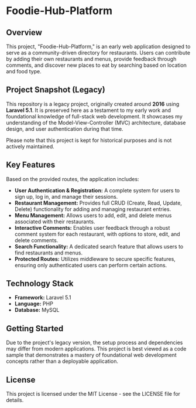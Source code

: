 # Foodie-Hub-Platform

## Overview

This project, "Foodie-Hub-Platform," is an early web application designed to serve as a community-driven directory for restaurants. Users can contribute by adding their own restaurants and menus, provide feedback through comments, and discover new places to eat by searching based on location and food type.

## Project Snapshot (Legacy)

This repository is a legacy project, originally created around **2016** using **Laravel 5.1**. It is preserved here as a testament to my early work and foundational knowledge of full-stack web development. It showcases my understanding of the Model-View-Controller (MVC) architecture, database design, and user authentication during that time.

Please note that this project is kept for historical purposes and is not actively maintained.

## Key Features

Based on the provided routes, the application includes:

* **User Authentication & Registration:** A complete system for users to sign up, log in, and manage their sessions.
* **Restaurant Management:** Provides full CRUD (Create, Read, Update, Delete) functionality for adding and managing restaurant entries.
* **Menu Management:** Allows users to add, edit, and delete menus associated with their restaurants.
* **Interactive Comments:** Enables user feedback through a robust comment system for each restaurant, with options to store, edit, and delete comments.
* **Search Functionality:** A dedicated search feature that allows users to find restaurants and menus.
* **Protected Routes:** Utilizes middleware to secure specific features, ensuring only authenticated users can perform certain actions.

## Technology Stack

* **Framework:** Laravel 5.1
* **Language:** PHP
* **Database:** MySQL

## Getting Started

Due to the project's legacy version, the setup process and dependencies may differ from modern applications. This project is best viewed as a code sample that demonstrates a mastery of foundational web development concepts rather than a deployable application.

## License

This project is licensed under the MIT License - see the LICENSE file for details.
